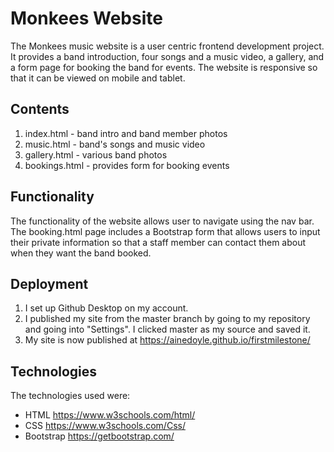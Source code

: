# Monkees Website

The Monkees music website is a user centric frontend development project. It provides a band introduction, four songs 
and a music video, a gallery, and a form page for booking the band for events. The website is responsive so that it can be 
viewed on mobile and tablet. 

## Contents

1. index.html - band intro and band member photos
2. music.html - band's songs and music video
3. gallery.html - various band photos
4. bookings.html - provides form for booking events

## Functionality

The functionality of the website allows user to navigate using the nav bar.
The booking.html page includes a Bootstrap form that allows users to input their
private information so that a staff member can contact them about when they want the band booked.

## Deployment

1. I set up Github Desktop on my account.
2. I published my site from the master branch by 
going to my repository and going into "Settings". I clicked master
as my source and saved it. 
3. My site is now published at https://ainedoyle.github.io/firstmilestone/

## Technologies 

The technologies used were:

- HTML https://www.w3schools.com/html/
- CSS https://www.w3schools.com/Css/
- Bootstrap https://getbootstrap.com/

